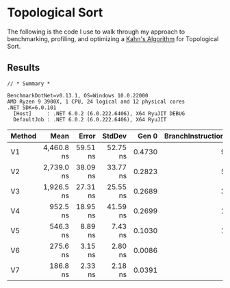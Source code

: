 # Topological Sort

The following is the code I use to walk through my approach to benchmarking, profiling, and optimizing a [Kahn's Algorithm](https://en.wikipedia.org/wiki/Topological_sorting) for Topological Sort.

## Results

```
// * Summary *

BenchmarkDotNet=v0.13.1, OS=Windows 10.0.22000
AMD Ryzen 9 3900X, 1 CPU, 24 logical and 12 physical cores
.NET SDK=6.0.101
  [Host]     : .NET 6.0.2 (6.0.222.6406), X64 RyuJIT DEBUG
  DefaultJob : .NET 6.0.2 (6.0.222.6406), X64 RyuJIT
```

| Method |       Mean |    Error |   StdDev |  Gen 0 | BranchInstructions/Op | CacheMisses/Op | BranchMispredictions/Op | Allocated |
|------- |-----------:|---------:|---------:|-------:|----------------------:|---------------:|------------------------:|----------:|
|     V1 | 4,460.8 ns | 59.51 ns | 52.75 ns | 0.4730 |                 9,414 |             27 |                      30 |   3,976 B |
|     V2 | 2,739.0 ns | 38.09 ns | 33.77 ns | 0.2823 |                 5,510 |             21 |                      21 |   2,384 B |
|     V3 | 1,926.5 ns | 27.31 ns | 25.55 ns | 0.2689 |                 3,764 |             16 |                      14 |   2,264 B |
|     V4 |   952.5 ns | 18.95 ns | 41.59 ns | 0.2699 |                 1,780 |             10 |                       2 |   2,264 B |
|     V5 |   546.3 ns |  8.89 ns |  7.43 ns | 0.1030 |                 1,067 |              4 |                       1 |     864 B |
|     V6 |   275.6 ns |  3.15 ns |  2.80 ns | 0.0086 |                   693 |              1 |                       0 |      72 B |
|     V7 |   186.8 ns |  2.33 ns |  2.18 ns | 0.0391 |                   414 |              1 |                       0 |     328 B |